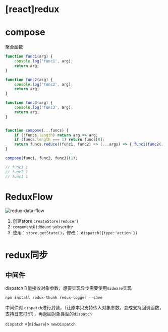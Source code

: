 # \[react\]redux

# compose

聚合函数

```JavaScript
function func1(arg) {
    console.log('func1', arg);
    return arg;
}

function func2(arg) {
    console.log('func2', arg);
    return arg;
}

function func3(arg) {
    console.log('func3', arg);
    return arg;
}


function compose(...funcs) {
    if (!funcs.length) return arg => arg;
    if (funcs.length === 1) return funcs[0];
    return funcs.reduce((func1, func2) => (...args) => { func1(func2(...args)) })
}

compose(func1, func2, func3)(1);

// func3 1
// func2 1
// func1 1
```

# ReduxFlow

![redux-data-flow](https://zoulam-pic-repo.oss-cn-beijing.aliyuncs.com/img/20181005205138574)

1. 创建store `createStore(reducer)`
2. `componentDidMount` subscribe
3. 使用：`store.getState()`，修改： `dispatch({type:'action'})`

# redux同步

## 中间件

dispatch自能接收对象参数，想要实现异步需要使用`midware`实现

```
npm install redux-thunk redux-logger --save
```

中间件对 `dispatch`进行封装，（让原本只支持传入对象参数，变成支持回调函数，支持日志打印），再返回对象类型的`dispatch`

`dispatch` =(`midware`)> `newDispatch`

